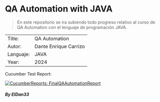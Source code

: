# QA Automation with JAVA

> En este repositorio se ira subiendo todo progreso relativo al curso de QA Automation con el lenguaje de programación JAVA.
<table>
  <tr>
    <td>Title:</td>
    <td>QA Automation</td>
  </tr>
  <tr>
    <td>Autor:</td>
    <td>Dante Enrique Carrizo</td>
  </tr>
  <tr>
    <td>Languaje:</td>
    <td>JAVA</td>
  </tr>
  <tr>
    <td>Year:</td>
    <td>2024</td>
  </tr>
</table>

<p style="display: inline;">
  Cucumber Test Report:
</p>

[![CucumberReports: FinalQAAutomationReport](https://messages.cucumber.io/api/report-collections/791349be-8963-40d1-9c81-7f10bcebf89b/badge)](https://reports.cucumber.io/report-collections/791349be-8963-40d1-9c81-7f10bcebf89b)



##### By ElDan33
